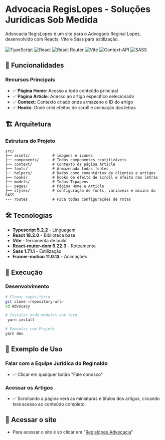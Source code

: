 # Advocacia RegisLopes - Soluções Jurídicas Sob Medida

Advocacia RegisLopes é um site para o Advogado Reginal Lopes, desenvolvido com Reacts, Vite e Sass para estilização.
<br>
<br>
![TypeScript](https://img.shields.io/badge/typescript-%23007ACC.svg?style=for-the-badge&logo=typescript&logoColor=white)
![React](https://img.shields.io/badge/react-%2320232a.svg?style=for-the-badge&logo=react&logoColor=%2361DAFB)
![React Router](https://img.shields.io/badge/React_Router-CA4245?style=for-the-badge&logo=react-router&logoColor=white)
![Vite](https://img.shields.io/badge/vite-%23646CFF.svg?style=for-the-badge&logo=vite&logoColor=white)
![Context-API](https://img.shields.io/badge/Context--Api-000000?style=for-the-badge&logo=react)
![SASS](https://img.shields.io/badge/SASS-hotpink.svg?style=for-the-badge&logo=SASS&logoColor=white)

## 🚀 Funcionalidades

### Recursos Principais

- ✅ **Página Home**: Acesso a todo conteúdo principal
- ✅ **Página Article**: Acesso ao artigo especifico selecionado
- ✅ **Context**: Contexto criado onde armazeno o ID do artigo
- ✅ **Hooks**: Onde criei efeitos de scroll e animação das letras

## 🏗️ Arquitetura

### Estrutura do Projeto

```
src/
├── assets/          # imagens e icones
├── components/      # Todos componentes reutilizáveis
├── context/         # Contexto da página Article
├── fonts/           # Armazenada todas fontes
├── helpers/         # Dados como comentários de clientes e artigos
├── hooks/           # hooks de efeito de scroll e efeito nas letras
├── models/          # Todas Tipagens
├── pages/           # Página Home e Article
├── styles/          # configuração de fonts, variaveis e mixins do SASS
--- routes           # Fica todas configurações de rotas
```

## 🛠️ Tecnologias

- **Typescript 5.2.2** - Linguagem
- **React 18.2.0** - Biblioteca base
- **Vite** - ferramenta de build
- **React-router-dom 6.22.3** - Roteamento
- **Sass 1.71.1** - Estilização
- **Framer-motion 11.0.13** - Animações
  `

## 🚀 Execução

### Desenvolvimento

```bash
# Clonar repositório
git clone <repository-url>
cd Advocacy

# Instalar node_modules com Yarn
 yarn install

# Executar com Projeto
yarn dev
```

## 📝 Exemplo de Uso

### Falar com a Equipe Juridica do Reginaldo

- ✅ Clicar em qualquer botão "Fale conosco"

### Acessar os Artigos

- ✅ Scrollando a página verá as miniaturas e títulos dos artigos, clicando terá acesso ao conteúdo completo.

## 🚀 Acessar o site

- Para acessar o site é só clicar em "[Regislopes Advocacia](https://www.regislopes.com/)"


